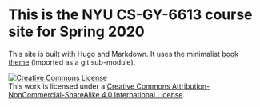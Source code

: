 # This is the NYU CS-GY-6613 course site for Spring 2020

This site is built with Hugo and Markdown. It uses the minimalist  [book theme](https://themes.gohugo.io/hugo-book/) (imported as a git sub-module). 

<a rel="license" href="http://creativecommons.org/licenses/by-nc-sa/4.0/"><img alt="Creative Commons License" style="border-width:0" src="https://i.creativecommons.org/l/by-nc-sa/4.0/88x31.png" /></a><br />This work is licensed under a <a rel="license" href="http://creativecommons.org/licenses/by-nc-sa/4.0/">Creative Commons Attribution-NonCommercial-ShareAlike 4.0 International License</a>.